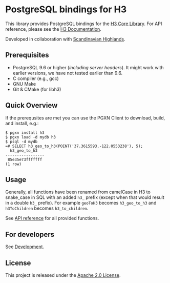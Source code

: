 # PostgreSQL bindings for H3

This library provides PostgreSQL bindings for the [H3 Core Library](https://github.com/uber/h3). For API reference, please see the [H3 Documentation](https://uber.github.io/h3).

Developed in collaboration with [Scandinavian Highlands](http://www.scandinavian-highlands.com).

## Prerequisites

* PostgreSQL 9.6 or higher (*including server headers*). It might work with earlier versions, we have not tested earlier than 9.6.
* C compiler (e.g., gcc)
* GNU Make
* Git & CMake (for libh3)

## Quick Overview

If the prerequsites are met you can use the PGXN Client to download, build, and install, e.g.:

```
$ pgxn install h3
$ pgxn load -d mydb h3
$ psql -d mydb
=# SELECT h3_geo_to_h3(POINT('37.3615593,-122.0553238'), 5);
  h3_geo_to_h3   
-----------------
 85e35e73fffffff
(1 row)
```

## Usage

Generally, all functions have been renamed from camelCase in H3 to snake_case in SQL with an added `h3_` prefix (except when that would result in a double `h3_` prefix). For example `geoToH3` becomes `h3_geo_to_h3` and `h3ToChildren` becomes `h3_to_children`.

See [API reference](docs/api.md) for all provided functions.

## For developers

See [Development](docs/development.md).

## License

This project is released under the [Apache 2.0 License](LICENSE.md).

